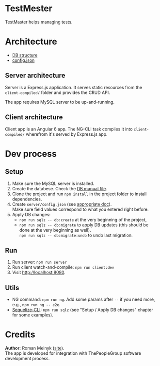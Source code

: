 # TestMester

TestMaster helps managing tests.



# Architecture

- [DB structure](./docs/DB_STRUCTURE.md)
- [config.json](docs/CONFIG.md)

## Server architecture

Server is a Express.js application. It serves static resources from the `client-compiled/` folder and provides the CRUD API.

The app requires MySQL server to be up-and-running.

## Client architecture

Client app is an Angular 6 app. The NG-CLI task compiles it into `client-compiled/` wherefrom it's served by Express.js app.



# Dev process

## Setup

1. Make sure the MySQL server is installed.
1. Create the databese. Check the [DB manual file](docs/WORK_WITH_DB.md).
1. Clone the project and run `npm install` in the project folder to install dependencies.
1. Create `server/config.json` (see [appropriate doc](docs/CONFIG.md)).  
   Make sure field values correspond to what you entered right before.
1. Apply DB changes:
   - `npm run sqlz -- db:create` at the very beginning of the project,
   - `npm run sqlz -- db:migrate` to apply DB updates (this should be done at the very beginning as well).  
      `npm run sqlz -- db:migrate:undo` to undo last migration.

## Run

1. Run server: `npm run server`
1. Run client watch-and-compile: `npm run client:dev`
1. Visit [http://localhost:8080](http://localhost:8080).

## Utils

- NG command: `npm run ng`. Add some params after `--` if you need more, e.g., `npm run ng -- e2e`.
- [Sequelize-CLI](http://docs.sequelizejs.com/manual/tutorial/migrations.html): `npm run sqlz` (see "Setup / Apply DB changes" chapter for some examples).



# Credits

**Author:** Roman Melnyk ([site](http://melnyk.site)).  
The app is developed for integration with ThePeopleGroup software development process.
